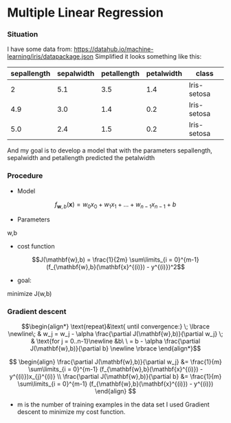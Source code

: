 # Multiple Linear Regression

### Situation 
I have some data from: https://datahub.io/machine-learning/iris/datapackage.json
Simplified it looks something like this:

| sepallength | sepalwidth | petallength | petalwidth | class       |
|-------------|------------|-------------|------------|-------------|
| 2           | 5.1        | 3.5         | 1.4        | Iris-setosa |
| 4.9         | 3.0        | 1.4         | 0.2        | Iris-setosa |
| 5.0         | 2.4        | 1.5         | 0.2        | Iris-setosa |

And my goal is to develop a model that with the parameters sepallength, sepalwidth and petallength  predicted the petalwidth


### Procedure

- Model

$$ f_{\mathbf{w},b}(\mathbf{x}) =  w_0x_0 + w_1x_1 +... + w_{n-1}x_{n-1} + b$$

- Parameters

w,b

- cost function

$$J(\mathbf{w},b) = \frac{1}{2m} \sum\limits_{i = 0}^{m-1} (f_{\mathbf{w},b}(\mathbf{x}^{(i)}) - y^{(i)})^2$$ 

- goal:

minimize J(w,b)


### Gradient descent

$$\begin{align*} \text{repeat}&\text{ until convergence:} \; \lbrace \newline\;
& w_j = w_j -  \alpha \frac{\partial J(\mathbf{w},b)}{\partial w_j}  \; & \text{for j = 0..n-1}\newline
&b\ \ = b -  \alpha \frac{\partial J(\mathbf{w},b)}{\partial b}  \newline \rbrace
\end{align*}$$

$$
\begin{align}
\frac{\partial J(\mathbf{w},b)}{\partial w_j}  &= \frac{1}{m} \sum\limits_{i = 0}^{m-1} (f_{\mathbf{w},b}(\mathbf{x}^{(i)}) - y^{(i)})x_{j}^{(i)}   \\
\frac{\partial J(\mathbf{w},b)}{\partial b}  &= \frac{1}{m} \sum\limits_{i = 0}^{m-1} (f_{\mathbf{w},b}(\mathbf{x}^{(i)}) - y^{(i)}) 
\end{align}
$$
* m is the number of training examples in the data set
I used Gradient descent to minimize my cost function.

